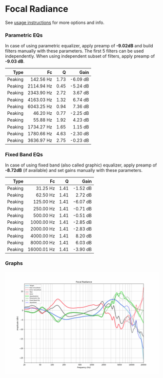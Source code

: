 # Focal Radiance
See [usage instructions](https://github.com/jaakkopasanen/AutoEq#usage) for more options and info.

### Parametric EQs
In case of using parametric equalizer, apply preamp of **-9.02dB** and build filters manually
with these parameters. The first 5 filters can be used independently.
When using independent subset of filters, apply preamp of **-9.03 dB**.

| Type    | Fc         |    Q | Gain     |
|--------:|-----------:|-----:|---------:|
| Peaking | 142.56 Hz  | 1.73 | -6.09 dB |
| Peaking | 2114.94 Hz | 0.45 | -5.24 dB |
| Peaking | 2343.90 Hz | 2.72 | 3.67 dB  |
| Peaking | 4163.03 Hz | 1.32 | 6.74 dB  |
| Peaking | 6043.25 Hz | 0.94 | 7.36 dB  |
| Peaking | 46.20 Hz   | 0.77 | -2.25 dB |
| Peaking | 55.88 Hz   | 1.92 | 4.23 dB  |
| Peaking | 1734.27 Hz | 1.65 | 1.15 dB  |
| Peaking | 1780.66 Hz | 4.63 | -2.30 dB |
| Peaking | 3636.97 Hz | 2.75 | -0.23 dB |

### Fixed Band EQs
In case of using fixed band (also called graphic) equalizer, apply preamp of **-8.72dB**
(if available) and set gains manually with these parameters.

| Type    | Fc          |    Q | Gain     |
|--------:|------------:|-----:|---------:|
| Peaking | 31.25 Hz    | 1.41 | -1.52 dB |
| Peaking | 62.50 Hz    | 1.41 | 2.72 dB  |
| Peaking | 125.00 Hz   | 1.41 | -6.07 dB |
| Peaking | 250.00 Hz   | 1.41 | -0.71 dB |
| Peaking | 500.00 Hz   | 1.41 | -0.51 dB |
| Peaking | 1000.00 Hz  | 1.41 | -2.85 dB |
| Peaking | 2000.00 Hz  | 1.41 | -2.83 dB |
| Peaking | 4000.00 Hz  | 1.41 | 8.20 dB  |
| Peaking | 8000.00 Hz  | 1.41 | 6.03 dB  |
| Peaking | 16000.01 Hz | 1.41 | -3.90 dB |

### Graphs
![](./Focal%20Radiance.png)
